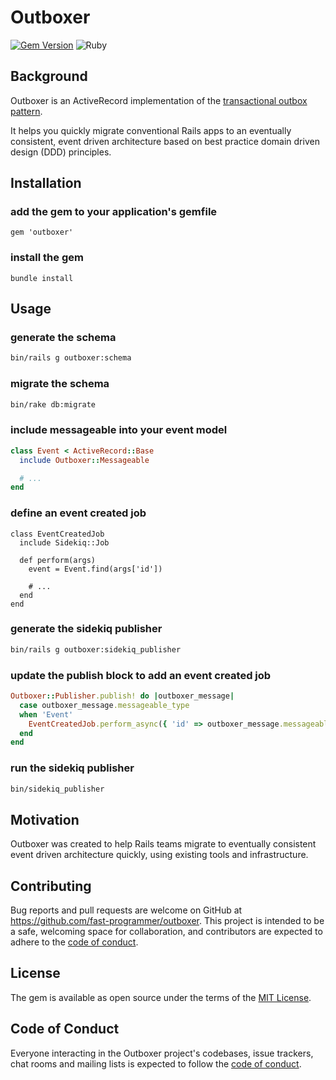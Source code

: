 # Outboxer

[![Gem Version](https://badge.fury.io/rb/outboxer.svg)](https://badge.fury.io/rb/outboxer)
![Ruby](https://github.com/fast-programmer/outboxer/actions/workflows/master.yml/badge.svg)

## Background

Outboxer is an ActiveRecord implementation of the [transactional outbox pattern](https://microservices.io/patterns/data/transactional-outbox.html).

It helps you quickly migrate conventional Rails apps to an eventually consistent, event driven architecture based on best practice domain driven design (DDD) principles.

## Installation

### add the gem to your application's gemfile

```
gem 'outboxer'
```

### install the gem

```
bundle install
```

## Usage

### generate the schema

```bash
bin/rails g outboxer:schema
```

### migrate the schema

```bash
bin/rake db:migrate
```

### include messageable into your event model

```ruby
class Event < ActiveRecord::Base
  include Outboxer::Messageable

  # ...
end
```

### define an event created job

```
class EventCreatedJob
  include Sidekiq::Job

  def perform(args)
    event = Event.find(args['id'])

    # ...
  end
end
```

### generate the sidekiq publisher

```bash
bin/rails g outboxer:sidekiq_publisher
```


### update the publish block to add an event created job

```ruby
Outboxer::Publisher.publish! do |outboxer_message|
  case outboxer_message.messageable_type
  when 'Event'
    EventCreatedJob.perform_async({ 'id' => outboxer_message.messageable_id })
  end
end
```

### run the sidekiq publisher

```bash
bin/sidekiq_publisher
```

## Motivation

Outboxer was created to help Rails teams migrate to eventually consistent event driven architecture quickly, using existing tools and infrastructure.

## Contributing

Bug reports and pull requests are welcome on GitHub at https://github.com/fast-programmer/outboxer. This project is intended to be a safe, welcoming space for collaboration, and contributors are expected to adhere to the [code of conduct](https://github.com/fast-programmer/outboxer/blob/main/CODE_OF_CONDUCT.md).

## License

The gem is available as open source under the terms of the [MIT License](https://opensource.org/licenses/MIT).

## Code of Conduct

Everyone interacting in the Outboxer project's codebases, issue trackers, chat rooms and mailing lists is expected to follow the [code of conduct](https://github.com/fast-programmer/outboxer/blob/main/CODE_OF_CONDUCT.md).
